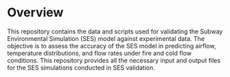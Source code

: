 
# Overview

This repository contains the data and scripts used for validating the Subway Environmental Simulation (SES) model against experimental data. The objective is to assess the accuracy of the SES model in predicting airflow, temperature distributions, and flow rates under fire and cold flow conditions. This repository provides all the necessary input and output files for the SES simulations conducted in SES validation. 


